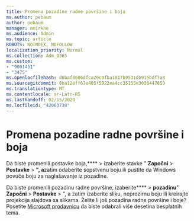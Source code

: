 ```yaml
---
title: Promena pozadine radne površine i boja
ms.author: pebaum
author: pebaum
manager: mnirkhe
ms.audience: Admin
ms.topic: article
ROBOTS: NOINDEX, NOFOLLOW
localization_priority: Normal
ms.collection: Adm_O365
ms.custom:
- "9001451"
- "3475"
ms.openlocfilehash: d6baf8606dfca20c0fba1817b9531db915bdf7a8
ms.sourcegitcommit: 8ba12eff67e405f5922ea4cc35155e3036447859
ms.translationtype: MT
ms.contentlocale: sr-Latn-RS
ms.lasthandoff: 02/15/2020
ms.locfileid: "42063738"
---
```

# <a name="change-your-desktop-background-and-colors"></a>Promena pozadine radne površine i boja

Da biste promenili postavke boja,**** > izaberite stavke " **Započni** > **Postavke** > **", a**zatim odaberite sopstvenu boju ili pustite da Windows povuče boju za naglašavanje iz pozadine.

Da biste promenili pozadinu radne površine, izaberite**** > **pozadinu**" **Započni** > **Postavke** > ", a zatim izaberite sliku, neprozirnu boju ili kreirajte projekcija slajdova sa slikama. Želite li još pozadina radne površine i boje? Posetite [Microsoft prodavnicu](https://www.microsoft.com/en-us/store/collections/windowsthemes) da biste odabrali više desetina besplatnih tema.
